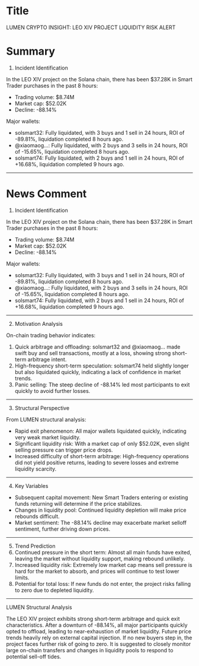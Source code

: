 # Title
LUMEN CRYPTO INSIGHT: LEO XIV PROJECT LIQUIDITY RISK ALERT

# Summary
1. Incident Identification

In the LEO XIV project on the Solana chain, there has been $37.28K in Smart Trader purchases in the past 8 hours:
- Trading volume: $8.74M
- Market cap: $52.02K
- Decline: -88.14%

Major wallets:
- solsmart32: Fully liquidated, with 3 buys and 1 sell in 24 hours, ROI of -89.81%, liquidation completed 8 hours ago.
- @xiaomaog…: Fully liquidated, with 2 buys and 3 sells in 24 hours, ROI of -15.65%, liquidation completed 8 hours ago.
- solsmart74: Fully liquidated, with 2 buys and 1 sell in 24 hours, ROI of +16.68%, liquidation completed 9 hours ago.

---

# News Comment
1. Incident Identification

In the LEO XIV project on the Solana chain, there has been $37.28K in Smart Trader purchases in the past 8 hours:
- Trading volume: $8.74M
- Market cap: $52.02K
- Decline: -88.14%

Major wallets:
- solsmart32: Fully liquidated, with 3 buys and 1 sell in 24 hours, ROI of -89.81%, liquidation completed 8 hours ago.
- @xiaomaog…: Fully liquidated, with 2 buys and 3 sells in 24 hours, ROI of -15.65%, liquidation completed 8 hours ago.
- solsmart74: Fully liquidated, with 2 buys and 1 sell in 24 hours, ROI of +16.68%, liquidation completed 9 hours ago.

---

2. Motivation Analysis

On-chain trading behavior indicates:
1. Quick arbitrage and offloading: solsmart32 and @xiaomaog… made swift buy and sell transactions, mostly at a loss, showing strong short-term arbitrage intent.
2. High-frequency short-term speculation: solsmart74 held slightly longer but also liquidated quickly, indicating a lack of confidence in market trends.
3. Panic selling: The steep decline of -88.14% led most participants to exit quickly to avoid further losses.

---

3. Structural Perspective

From LUMEN structural analysis:
- Rapid exit phenomenon: All major wallets liquidated quickly, indicating very weak market liquidity.
- Significant liquidity risk: With a market cap of only $52.02K, even slight selling pressure can trigger price drops.
- Increased difficulty of short-term arbitrage: High-frequency operations did not yield positive returns, leading to severe losses and extreme liquidity scarcity.

---

4. Key Variables
- Subsequent capital movement: New Smart Traders entering or existing funds returning will determine if the price stabilizes.
- Changes in liquidity pool: Continued liquidity depletion will make price rebounds difficult.
- Market sentiment: The -88.14% decline may exacerbate market selloff sentiment, further driving down prices.

---

5. Trend Prediction
1. Continued pressure in the short term: Almost all main funds have exited, leaving the market without liquidity support, making rebound unlikely.
2. Increased liquidity risk: Extremely low market cap means sell pressure is hard for the market to absorb, and prices will continue to test lower limits.
3. Potential for total loss: If new funds do not enter, the project risks falling to zero due to depleted liquidity.

---

LUMEN Structural Analysis

The LEO XIV project exhibits strong short-term arbitrage and quick exit characteristics. After a downturn of -88.14%, all major participants quickly opted to offload, leading to near-exhaustion of market liquidity. Future price trends heavily rely on external capital injection. If no new buyers step in, the project faces further risk of going to zero. It is suggested to closely monitor large on-chain transfers and changes in liquidity pools to respond to potential sell-off tides.
